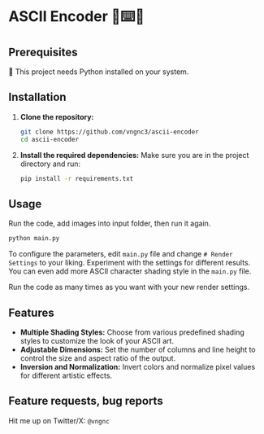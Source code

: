 # ASCII Encoder 🎨⌨️🤖

## Prerequisites

🐍 This project needs Python installed on your system.

## Installation

1. **Clone the repository:**
   ```bash
   git clone https://github.com/vngnc3/ascii-encoder
   cd ascii-encoder
   ```

2. **Install the required dependencies:**
   Make sure you are in the project directory and run:
   ```bash
   pip install -r requirements.txt
   ```

## Usage

Run the code, add images into input folder, then run it again.  
```bash
python main.py
```
  
To configure the parameters, edit `main.py` file and change `# Render Settings` to your liking. Experiment with the settings for different results. You can even add more ASCII character shading style in the `main.py` file.  

Run the code as many times as you want with your new render settings.


## Features

- **Multiple Shading Styles:** Choose from various predefined shading styles to customize the look of your ASCII art.
- **Adjustable Dimensions:** Set the number of columns and line height to control the size and aspect ratio of the output.
- **Inversion and Normalization:** Invert colors and normalize pixel values for different artistic effects.

## Feature requests, bug reports

Hit me up on Twitter/X: `@vngnc`
